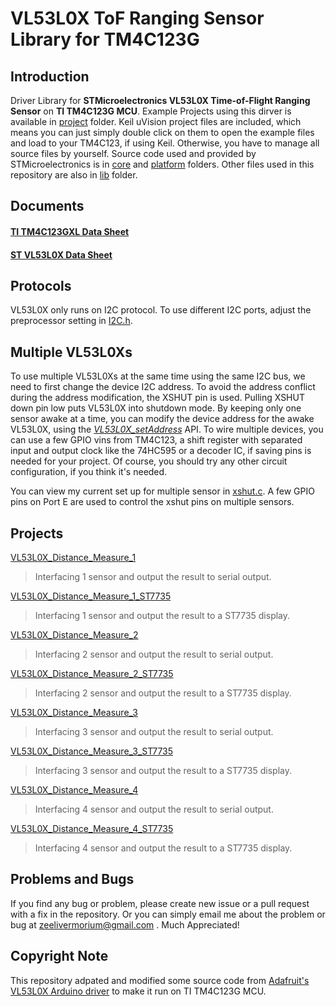 # VL53L0X ToF Ranging Sensor Library for TM4C123G

## Introduction
Driver Library for **STMicroelectronics VL53L0X Time-of-Flight Ranging Sensor** on **TI TM4C123G MCU**. Example Projects using this dirver is available in [project](proj) folder. Keil uVision project files are included, which means you can just simply double click on them to open the example files and load to your TM4C123, if using Keil. Otherwise, you have to manage all source files by yourself. Source code used and provided by STMicroelectronics is in [core](lib/core) and [platform](lib/platform) folders. Other files used in this repository are also in [lib](lib) folder.

## Documents
#### [TI TM4C123GXL Data Sheet](http://www.ti.com/lit/ds/symlink/tm4c123gh6pm.pdf)
#### [ST VL53L0X Data Sheet](https://www.st.com/resource/en/datasheet/vl53l0x.pdf)

## Protocols
VL53L0X only runs on I2C protocol. To use different I2C ports, adjust the preprocessor setting in [I2C.h](lib/common/inc/I2C.h#L17).

## Multiple VL53L0Xs
To use multiple VL53L0Xs at the same time using the same I2C bus, we need to first change the device I2C address. To avoid the address conflict during the address modification, the XSHUT pin is used. Pulling XSHUT down pin low puts VL53L0X into shutdown mode. By keeping only one sensor awake at a time, you can modify the device address for the awake VL53L0X, using the [*VL53L0X_setAddress*](lib/LiDAR/VL53L0X/VL53L0X/inc/VL53L0X.h#L64) API. To wire multiple devices, you can use a few GPIO vins from TM4C123, a shift register with separated input and output clock like the 74HC595 or a decoder IC, if saving pins is needed for your project. Of course, you should try any other circuit configuration, if you think it's needed. 

You can view my current set up for multiple sensor in [xshut.c](lib/LiDAR/VL53L0X/VL53L0X/src/xshut.c). A few GPIO pins on Port E are used to control the xshut pins on multiple sensors.

## Projects
[VL53L0X_Distance_Measure_1](proj/VL53L0X_Distance_Measure_1)
> Interfacing 1 sensor and output the result to serial output.

[VL53L0X_Distance_Measure_1_ST7735](proj/VL53L0X_Distance_Measure_1_ST7735)
> Interfacing 1 sensor and output the result to a ST7735 display.

[VL53L0X_Distance_Measure_2](proj/VL53L0X_Distance_Measure_2)
> Interfacing 2 sensor and output the result to serial output.

[VL53L0X_Distance_Measure_2_ST7735](proj/VL53L0X_Distance_Measure_2_ST7735)
> Interfacing 2 sensor and output the result to a ST7735 display.

[VL53L0X_Distance_Measure_3](proj/VL53L0X_Distance_Measure_3)
> Interfacing 3 sensor and output the result to serial output.

[VL53L0X_Distance_Measure_3_ST7735](proj/VL53L0X_Distance_Measure_3_ST7735)
> Interfacing 3 sensor and output the result to a ST7735 display.

[VL53L0X_Distance_Measure_4](proj/VL53L0X_Distance_Measure_4)
> Interfacing 4 sensor and output the result to serial output.

[VL53L0X_Distance_Measure_4_ST7735](proj/VL53L0X_Distance_Measure_4_ST7735)
> Interfacing 4 sensor and output the result to a ST7735 display.

## Problems and Bugs
If you find any bug or problem, please create new issue or a pull request with a fix in the repository.
Or you can simply email me about the problem or bug at zeelivermorium@gmail.com .
Much Appreciated!

## Copyright Note
This repository adpated and modified some source code from [Adafruit's VL53L0X Arduino driver](https://github.com/adafruit/Adafruit_VL53L0X) to make it run on TI TM4C123G MCU.
